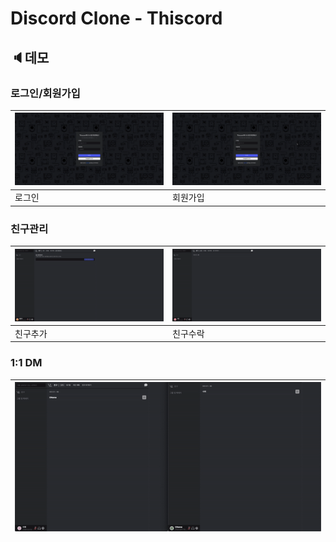 # Discord Clone - Thiscord

## 🔈데모

### 로그인/회원가입

| ![로그인](docs/assets/login.gif) | ![회원가입](docs/assets/register.gif) |
| -------------------------------------------- | ------------------------------------------------- |
| 로그인                                       | 회원가입                                          |

### 친구관리

| ![친구추가](docs/assets/freind-request.gif) | ![친구수락](docs/assets/freind-accept.gif) |
| ----------------------------------------------------- | -------------------------------------------------------- |
| 친구추가                                              | 친구수락                                                 |


### 1:1 DM

| ![1:1 채팅](docs/assets/chat-DM.gif) |
| ----------------------------------------------------- |
